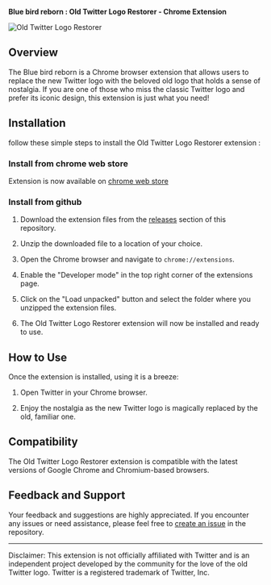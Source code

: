 **Blue bird reborn : Old Twitter Logo Restorer - Chrome Extension**

![Old Twitter Logo Restorer](https://guebel-marc.fr/icon128.png)

## Overview

The Blue bird reborn is a Chrome browser extension that allows users to replace the new Twitter logo with the beloved old logo that holds a sense of nostalgia. If you are one of those who miss the classic Twitter logo and prefer its iconic design, this extension is just what you need!

## Installation

follow these simple steps to install the Old Twitter Logo Restorer extension :

### Install from chrome web store

Extension is now available on [chrome web store](https://chrome.google.com/webstore/detail/blue-bird-reborn/odfkgmpgkcfdkpdpnofepbagjjgcalba)

### Install from github

1. Download the extension files from the [releases](https://github.com/marcguebel/BlueBirdReborn/releases) section of this repository.

2. Unzip the downloaded file to a location of your choice.

3. Open the Chrome browser and navigate to `chrome://extensions`.

4. Enable the "Developer mode" in the top right corner of the extensions page.

5. Click on the "Load unpacked" button and select the folder where you unzipped the extension files.

6. The Old Twitter Logo Restorer extension will now be installed and ready to use.

## How to Use

Once the extension is installed, using it is a breeze:

1. Open Twitter in your Chrome browser.

2. Enjoy the nostalgia as the new Twitter logo is magically replaced by the old, familiar one.

## Compatibility

The Old Twitter Logo Restorer extension is compatible with the latest versions of Google Chrome and Chromium-based browsers.

## Feedback and Support

Your feedback and suggestions are highly appreciated. If you encounter any issues or need assistance, please feel free to [create an issue](https://github.com/marcguebel/BlueBirdReborn/issues) in the repository.

---

Disclaimer: This extension is not officially affiliated with Twitter and is an independent project developed by the community for the love of the old Twitter logo. Twitter is a registered trademark of Twitter, Inc.